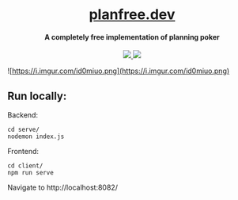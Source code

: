 <h1 align="center">
 <a href="https://www.planfree.dev">planfree.dev</a>
  <br>
</h1>

<h4 align="center">A completely free implementation of planning poker</h4>

<p align="center">
  <a href="https://GitHub.com/LukeGarrigan/planfree.dev/issues/">
      <img src="https://img.shields.io/github/issues/LukeGarrigan/planfree.dev.svg">
  </a>
  <a href="https://app.netlify.com/sites/blissful-bardeen-521053/deploys">
      <img src="https://api.netlify.com/api/v1/badges/03077de6-f8e4-49e6-a8fc-2e460f60d98b/deploy-status">
  </a>
</p>

![https://i.imgur.com/id0miuo.png](https://i.imgur.com/id0miuo.png)

## Run locally:

Backend:
```console
cd serve/
nodemon index.js
``` 

Frontend:
```console
cd client/
npm run serve 
```
Navigate to http://localhost:8082/ 


